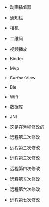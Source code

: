 - 动画插值器
- 通知栏
- 相机
- 二维码
- 视频播放
- Binder
- Mvp
- SurfaceView
- Ble
- Wifi
- 数据库
- JNI


- 这是在远程修改的
- 远程第二次修改
- 远程第三次修改
- 远程第三次修改
- 远程第四次修改
- 远程第五次修改
- 远程第六次修改
- 远程第七次修改
